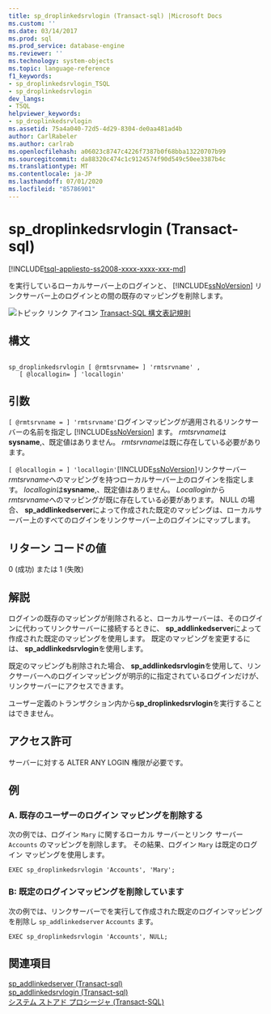 ```yaml
---
title: sp_droplinkedsrvlogin (Transact-sql) |Microsoft Docs
ms.custom: ''
ms.date: 03/14/2017
ms.prod: sql
ms.prod_service: database-engine
ms.reviewer: ''
ms.technology: system-objects
ms.topic: language-reference
f1_keywords:
- sp_droplinkedsrvlogin_TSQL
- sp_droplinkedsrvlogin
dev_langs:
- TSQL
helpviewer_keywords:
- sp_droplinkedsrvlogin
ms.assetid: 75a4a040-72d5-4d29-8304-de0aa481ad4b
author: CarlRabeler
ms.author: carlrab
ms.openlocfilehash: a06023c8747c4226f7387b0f68bba13220707b99
ms.sourcegitcommit: da88320c474c1c9124574f90d549c50ee3387b4c
ms.translationtype: MT
ms.contentlocale: ja-JP
ms.lasthandoff: 07/01/2020
ms.locfileid: "85786901"
---
```

# <a name="sp_droplinkedsrvlogin-transact-sql"></a>sp_droplinkedsrvlogin (Transact-sql)
[!INCLUDE[tsql-appliesto-ss2008-xxxx-xxxx-xxx-md](../../includes/applies-to-version/sqlserver.md)]

  を実行しているローカルサーバー上のログインと、 [!INCLUDE[ssNoVersion](../../includes/ssnoversion-md.md)] リンクサーバー上のログインとの間の既存のマッピングを削除します。  
  
 ![トピック リンク アイコン](../../database-engine/configure-windows/media/topic-link.gif "トピック リンク アイコン") [Transact-SQL 構文表記規則](../../t-sql/language-elements/transact-sql-syntax-conventions-transact-sql.md)  
  
## <a name="syntax"></a>構文  
  
```  
  
sp_droplinkedsrvlogin [ @rmtsrvname= ] 'rmtsrvname' ,   
   [ @locallogin= ] 'locallogin'  
```  
  
## <a name="arguments"></a>引数  
`[ @rmtsrvname = ] 'rmtsrvname'`ログインマッピングが適用されるリンクサーバーの名前を指定し [!INCLUDE[ssNoVersion](../../includes/ssnoversion-md.md)] ます。 *rmtsrvname*は**sysname**,、既定値はありません。 *rmtsrvname*は既に存在している必要があります。  
  
`[ @locallogin = ] 'locallogin'`[!INCLUDE[ssNoVersion](../../includes/ssnoversion-md.md)]リンクサーバー *rmtsrvname*へのマッピングを持つローカルサーバー上のログインを指定します。 *locallogin*は**sysname**,、既定値はありません。 *Locallogin*から*rmtsrvname*へのマッピングが既に存在している必要があります。 NULL の場合、 **sp_addlinkedserver**によって作成された既定のマッピングは、ローカルサーバー上のすべてのログインをリンクサーバー上のログインにマップします。  
  
## <a name="return-code-values"></a>リターン コードの値  
 0 (成功) または 1 (失敗)  
  
## <a name="remarks"></a>解説  
 ログインの既存のマッピングが削除されると、ローカルサーバーは、そのログインに代わってリンクサーバーに接続するときに、 **sp_addlinkedserver**によって作成された既定のマッピングを使用します。 既定のマッピングを変更するには、 **sp_addlinkedsrvlogin**を使用します。  
  
 既定のマッピングも削除された場合、 **sp_addlinkedsrvlogin**を使用して、リンクサーバーへのログインマッピングが明示的に指定されているログインだけが、リンクサーバーにアクセスできます。  
  
 ユーザー定義のトランザクション内から**sp_droplinkedsrvlogin**を実行することはできません。  
  
## <a name="permissions"></a>アクセス許可  
 サーバーに対する ALTER ANY LOGIN 権限が必要です。  
  
## <a name="examples"></a>例  
  
### <a name="a-removing-the-login-mapping-for-an-existing-user"></a>A. 既存のユーザーのログイン マッピングを削除する  
 次の例では、ログイン `Mary` に関するローカル サーバーとリンク サーバー `Accounts` のマッピングを削除します。 その結果、ログイン `Mary` は既定のログイン マッピングを使用します。  
  
```  
EXEC sp_droplinkedsrvlogin 'Accounts', 'Mary';  
```  
  
### <a name="b-removing-the-default-login-mapping"></a>B: 既定のログインマッピングを削除しています  
 次の例では、リンクサーバーでを実行して作成された既定のログインマッピングを削除し `sp_addlinkedserver` `Accounts` ます。  
  
```  
EXEC sp_droplinkedsrvlogin 'Accounts', NULL;  
```  
  
## <a name="see-also"></a>関連項目  
 [sp_addlinkedserver &#40;Transact-sql&#41;](../../relational-databases/system-stored-procedures/sp-addlinkedserver-transact-sql.md)   
 [sp_addlinkedsrvlogin &#40;Transact-sql&#41;](../../relational-databases/system-stored-procedures/sp-addlinkedsrvlogin-transact-sql.md)   
 [システム ストアド プロシージャ &#40;Transact-SQL&#41;](../../relational-databases/system-stored-procedures/system-stored-procedures-transact-sql.md)  
  
  
